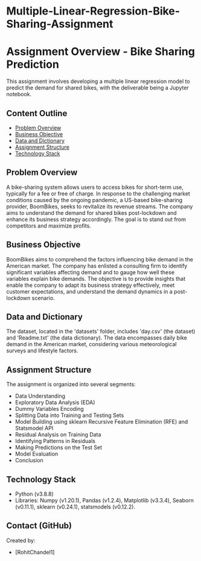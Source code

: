 # Multiple-Linear-Regression-Bike-Sharing-Assignment
# Assignment Overview - Bike Sharing Prediction

This assignment involves developing a multiple linear regression model to predict the demand for shared bikes, with the deliverable being a Jupyter notebook.

## Content Outline
* [Problem Overview](#problem-statement)
* [Business Objective](#business-goal)
* [Data and Dictionary](#dataset-and-data-dictionary)
* [Assignment Structure](#assignment-information)
* [Technology Stack](#technologies-used)

## Problem Overview
A bike-sharing system allows users to access bikes for short-term use, typically for a fee or free of charge. In response to the challenging market conditions caused by the ongoing pandemic, a US-based bike-sharing provider, BoomBikes, seeks to revitalize its revenue streams. The company aims to understand the demand for shared bikes post-lockdown and enhance its business strategy accordingly. The goal is to stand out from competitors and maximize profits.

## Business Objective
BoomBikes aims to comprehend the factors influencing bike demand in the American market. The company has enlisted a consulting firm to identify significant variables affecting demand and to gauge how well these variables explain bike demands. The objective is to provide insights that enable the company to adapt its business strategy effectively, meet customer expectations, and understand the demand dynamics in a post-lockdown scenario.

## Data and Dictionary
The dataset, located in the 'datasets' folder, includes 'day.csv' (the dataset) and 'Readme.txt' (the data dictionary). The data encompasses daily bike demand in the American market, considering various meteorological surveys and lifestyle factors.

## Assignment Structure
The assignment is organized into several segments:
- Data Understanding
- Exploratory Data Analysis (EDA)
- Dummy Variables Encoding
- Splitting Data into Training and Testing Sets
- Model Building using sklearn Recursive Feature Elimination (RFE) and Statsmodel API
- Residual Analysis on Training Data
- Identifying Patterns in Residuals
- Making Predictions on the Test Set
- Model Evaluation
- Conclusion

## Technology Stack
- Python (v3.8.8)
- Libraries: Numpy (v1.20.1), Pandas (v1.2.4), Matplotlib (v3.3.4), Seaborn (v0.11.1), sklearn (v0.24.1), statsmodels (v0.12.2).

## Contact (GitHub)
Created by: 
- [RohitChandel1]
